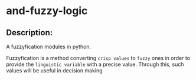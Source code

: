 # and-fuzzy-logic

## Description:

A fuzzyfication modules in python.

Fuzzyfication is a method converting `crisp values` to `fuzzy` ones in order to provide the `linguistic variable` with a precise value. Through this, such values will be useful in decision making 

